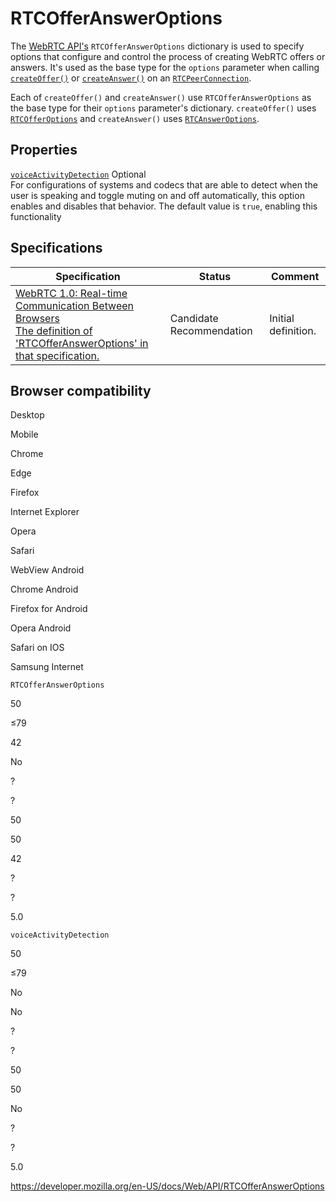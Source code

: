 RTCOfferAnswerOptions
=====================

The [WebRTC API's](webrtc_api) `RTCOfferAnswerOptions` dictionary is used to specify options that configure and control the process of creating WebRTC offers or answers. It's used as the base type for the `options` parameter when calling [`createOffer()`](rtcpeerconnection/createoffer) or [`createAnswer()`](rtcpeerconnection/createanswer) on an [`RTCPeerConnection`](rtcpeerconnection).

Each of `createOffer()` and `createAnswer()` use `RTCOfferAnswerOptions` as the base type for their `options` parameter's dictionary. `createOffer()` uses [`RTCOfferOptions`](rtcofferoptions) and `createAnswer()` uses [`RTCAnswerOptions`](rtcansweroptions).

Properties
----------

 [`voiceActivityDetection`](rtcofferansweroptions/voiceactivitydetection) <span class="badge inline optional">Optional</span>   
For configurations of systems and codecs that are able to detect when the user is speaking and toggle muting on and off automatically, this option enables and disables that behavior. The default value is `true`, enabling this functionality

Specifications
--------------

<table><thead><tr class="header"><th>Specification</th><th>Status</th><th>Comment</th></tr></thead><tbody><tr class="odd"><td><a href="https://w3c.github.io/webrtc-pc/#dom-rtcofferansweroptions">WebRTC 1.0: Real-time Communication Between Browsers<br />
<span class="small">The definition of 'RTCOfferAnswerOptions' in that specification.</span></a></td><td><span class="spec-cr">Candidate Recommendation</span></td><td>Initial definition.</td></tr></tbody></table>

Browser compatibility
---------------------

Desktop

Mobile

Chrome

Edge

Firefox

Internet Explorer

Opera

Safari

WebView Android

Chrome Android

Firefox for Android

Opera Android

Safari on IOS

Samsung Internet

`RTCOfferAnswerOptions`

50

≤79

42

No

?

?

50

50

42

?

?

5.0

`voiceActivityDetection`

50

≤79

No

No

?

?

50

50

No

?

?

5.0

<a href="https://developer.mozilla.org/en-US/docs/Web/API/RTCOfferAnswerOptions" class="_attribution-link">https://developer.mozilla.org/en-US/docs/Web/API/RTCOfferAnswerOptions</a>
